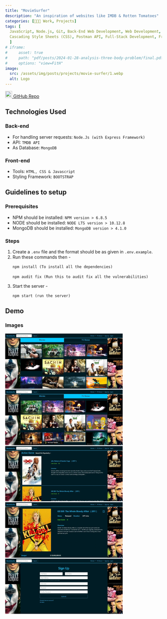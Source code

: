 ```yaml
---
title: "MovieSurfer"
description: "An inspiration of websites like IMDB & Rotten Tomatoes"
categories: [🧑🏻‍💻 Work, Projects]
tags: [
  JavaScript, Node.js, Git, Back-End Web Development, Web Development, MongoDB, Express.js, GitHub, 
  Cascading Style Sheets (CSS), Postman API, Full-Stack Development, Front-end Development
  ]
# iframe:
#     asset: true
#     path: "pdf/posts/2024-01-28-analysis-three-body-problem/final.pdf"
#     options: "view=FitH"
image:
  src: /assets/img/posts/projects/movie-surfer/1.webp
  alt: Logo
---
```


[<img src="https://upload.wikimedia.org/wikipedia/commons/a/ae/Github-desktop-logo-symbol.svg" width="22" height="22"> GitHub Repo](https://github.com/Mayank0255/Movie-Surfer)

## Technologies Used

### Back-end

* For handling server requests: `Node.Js (with Express Framework)`
* API: `TMDB API`
* As Database: `MongoDB`

### Front-end

* Tools: `HTML, CSS & Javascript`
* Styling Framework: `BOOTSTRAP`

## Guidelines to setup

### Prerequisites

* NPM should be installed: `NPM version > 6.8.5`
* NODE should be installed: `NODE LTS version > 10.12.8`
* MongoDB should be installed: `MongoDB version > 4.1.0`

### Steps

1. Create a `.env` file and the format should be as given in `.env.example`.
2. Run these commands then - 
    ```
    npm install (To install all the dependencies)
    
    npm audit fix (Run this to audit fix all the vulnerabilities)
    ```
3. Start the server - 
    ```
    npm start (run the server)
    ```

## Demo

### Images

<img src="/assets/img/posts/projects/movie-surfer/2.webp" width="75%" />
<img src="/assets/img/posts/projects/movie-surfer/3.webp" width="75%" />
<img src="/assets/img/posts/projects/movie-surfer/4.webp" width="75%" />
<img src="/assets/img/posts/projects/movie-surfer/5.webp" width="75%" />
<img src="/assets/img/posts/projects/movie-surfer/6.webp" width="75%" />

